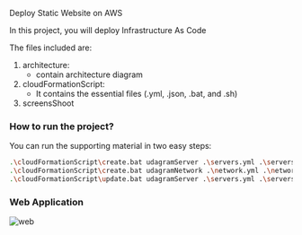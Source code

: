 Deploy Static Website on AWS

In this project, you will deploy Infrastructure As Code 

The files included are: 
1. architecture: 
    - contain architecture diagram
2. cloudFormationScript:
    - It contains the essential files (.yml, .json, .bat, and .sh)
3. screensShoot

### How to run the project?
You can run the supporting material in two easy steps:
```bash
.\cloudFormationScript\create.bat udagramServer .\servers.yml .\servers-parameters.json --region us-east-1
.\cloudFormationScript\create.bat udagramNetwork .\network.yml .\network-parametres.json --region us-east-1
.\cloudFormationScript\update.bat udagramServer .\servers.yml .\servers-parameters.json --region us-east-1
```

### Web Application
![web](http://udagr-webap-8mnz9k3oudve-1130216297.us-east-1.elb.amazonaws.com)